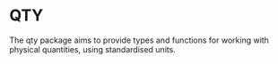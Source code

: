 # QTY

The qty package aims to provide types and functions for working with
physical quantities, using standardised units.